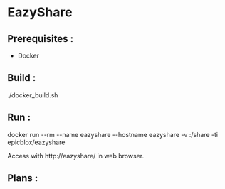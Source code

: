# EazyShare


## Prerequisites :
 - Docker

## Build :
./docker_build.sh

## Run :
docker run --rm --name eazyshare --hostname eazyshare -v <path-to-share>:/share -ti epicblox/eazyshare

Access with http://eazyshare/ in web browser.

## Plans :
